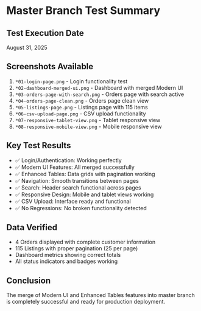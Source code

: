 # Master Branch Test Summary

## Test Execution Date
August 31, 2025

## Screenshots Available
1. `*01-login-page.png` - Login functionality test
2. `*02-dashboard-merged-ui.png` - Dashboard with merged Modern UI
3. `*03-orders-page-with-search.png` - Orders page with search active
4. `*04-orders-page-clean.png` - Orders page clean view
5. `*05-listings-page.png` - Listings page with 115 items
6. `*06-csv-upload-page.png` - CSV upload functionality
7. `*07-responsive-tablet-view.png` - Tablet responsive view
8. `*08-responsive-mobile-view.png` - Mobile responsive view

## Key Test Results
- ✅ Login/Authentication: Working perfectly
- ✅ Modern UI Features: All merged successfully
- ✅ Enhanced Tables: Data grids with pagination working
- ✅ Navigation: Smooth transitions between pages
- ✅ Search: Header search functional across pages
- ✅ Responsive Design: Mobile and tablet views working
- ✅ CSV Upload: Interface ready and functional
- ✅ No Regressions: No broken functionality detected

## Data Verified
- 4 Orders displayed with complete customer information
- 115 Listings with proper pagination (25 per page)
- Dashboard metrics showing correct totals
- All status indicators and badges working

## Conclusion
The merge of Modern UI and Enhanced Tables features into master branch is completely successful and ready for production deployment.